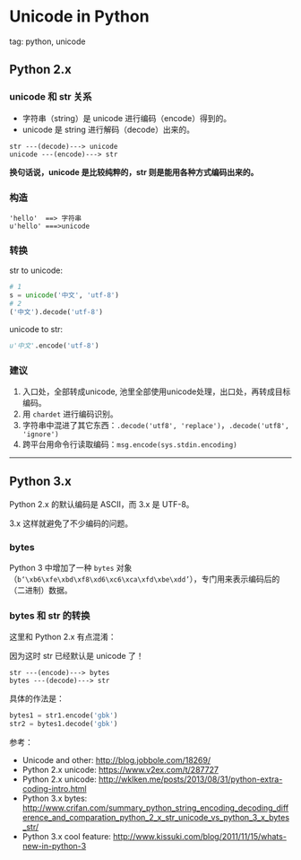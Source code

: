 # Unicode in Python

tag: python, unicode



## Python 2.x

### unicode 和 str 关系

- 字符串（string）是 unicode 进行编码（encode）得到的。
- unicode 是 string 进行解码（decode）出来的。


```
str ---(decode)---> unicode
unicode ---(encode)---> str
```

**换句话说，unicode 是比较纯粹的，str 则是能用各种方式编码出来的。**

### 构造

```
'hello'  ==> 字符串
u'hello' ===>unicode
```

### 转换

str to unicode:

```py
# 1
s = unicode('中文', 'utf-8')
# 2
('中文').decode('utf-8')
```


unicode to str:

```py
u'中文'.encode('utf-8')
```

### 建议

1. 入口处，全部转成unicode, 池里全部使用unicode处理，出口处，再转成目标编码。
2. 用 `chardet` 进行编码识别。
3. 字符串中混进了其它东西：`.decode('utf8', 'replace')`，`.decode('utf8', 'ignore')`
4. 跨平台用命令行读取编码：`msg.encode(sys.stdin.encoding)`


---



## Python 3.x

Python 2.x 的默认编码是 ASCII，而 3.x 是 UTF-8。

3.x 这样就避免了不少编码的问题。

### bytes

Python 3 中增加了一种 `bytes` 对象（`b‘\xb6\xfe\xbd\xf8\xd6\xc6\xca\xfd\xbe\xdd’`），专门用来表示编码后的（二进制）数据。

### bytes 和 str 的转换

这里和 Python 2.x 有点混淆：

因为这时 str 已经默认是 unicode 了！

```
str ---(encode)---> bytes
bytes ---(decode)---> str
```

具体的作法是：

```py
bytes1 = str1.encode('gbk')
str2 = bytes1.decode('gbk')
```

参考：

- Unicode and other: http://blog.jobbole.com/18269/
- Python 2.x unicode: https://www.v2ex.com/t/287727
- Python 2.x unicode: http://wklken.me/posts/2013/08/31/python-extra-coding-intro.html
- Python 3.x bytes: http://www.crifan.com/summary_python_string_encoding_decoding_difference_and_comparation_python_2_x_str_unicode_vs_python_3_x_bytes_str/
- Python 3.x cool feature: http://www.kissuki.com/blog/2011/11/15/whats-new-in-python-3
